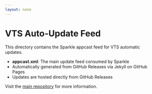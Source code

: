 ```yaml
---
layout: none
---
```

# VTS Auto-Update Feed

This directory contains the Sparkle appcast feed for VTS automatic updates.

- **appcast.xml**: The main update feed consumed by Sparkle
- Automatically generated from GitHub Releases via Jekyll on GitHub Pages
- Updates are hosted directly from GitHub Releases

Visit the [main repository](https://github.com/j05u3/VTS) for more information.
